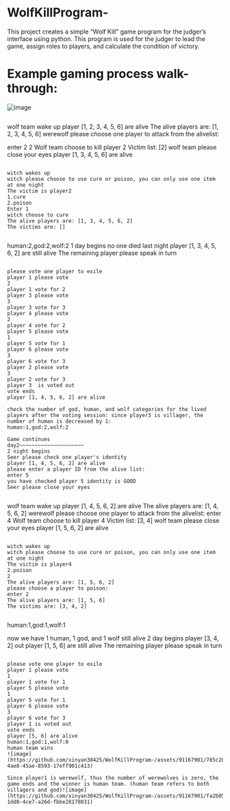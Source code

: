 # WolfKillProgram-
This project creates a simple “Wolf Kill” game program for the judger’s interface using python. 
This program is used for the judger to lead the game, assign roles to players, and calculate the condition of victory.

# Example gaming process walk-through:
![image](https://github.com/xinyan30425/WolfKillProgram-/assets/91167901/fc37d8b8-8b9e-4f40-9d91-cf26602e61d3)

~~~~~~~~~~~~~~~~~~~~~~~~~~~~~~~~~~~~~~~~~~~~~~~~~~~~~~
~~~~~~~~~~~~~~~~~~~~~~~~~~~~~~~~~~~~~~~~~~~~~~~~~~~~~~

wolf team wake up
player [1, 2, 3, 4, 5, 6] are alive
The alive players are: [1, 2, 3, 4, 5, 6]
werewolf please choose one player to attack from the alivelist:

enter 2
2
Wolf team choose to kill player 2
Victim list: [2]
wolf team please close your eyes
player [1, 3, 4, 5, 6] are alive
~~~~~~~~~~~~~~~~~~~~~~~~~~~~~~~~~~~~~~~~~~~~~~~~~~~~~~
~~~~~~~~~~~~~~~~~~~~~~~~~~~~~~~~~~~~~~~~~~~~~~~~~~~~~~
~~~~~~~~~~~~~~~~~~~~~~~~~~~~~~~~~~~~~~~~~~~~~~~~~~~~~~
witch wakes up
witch please choose to use cure or poison, you can only use one item at one night
The victim is player2
1.cure
2.poison
Enter 1
witch choose to cure
The alive players are: [1, 3, 4, 5, 6, 2]
The victims are: []
~~~~~~~~~~~~~~~~~~~~~~~~~~~~~~~~~~~~~~~~~~~~~~~~~~~~~~
~~~~~~~~~~~~~~~~~~~~~~~~~~~~~~~~~~~~~~~~~~~~~~~~~~~~~~
~~~~~~~~~~~~~~~~~~~~~~~~~~~~~~~~~~~~~~~~~~~~~~~~~~~~~~
human:2,god:2,wolf:2
1 day begins
no one died last night
player [1, 3, 4, 5, 6, 2] are still alive
The remaining player please speak in turn
~~~~~~~~~~~~~~~~~~~~~~~~~~~~~~~~~~~~~~~~~~~~~~~~~~~~~~
~~~~~~~~~~~~~~~~~~~~~~~~~~~~~~~~~~~~~~~~~~~~~~~~~~~~~~
~~~~~~~~~~~~~~~~~~~~~~~~~~~~~~~~~~~~~~~~~~~~~~~~~~~~~~
please vote one player to exile
player 1 please vote
2
player 1 vote for 2
player 3 please vote
3
player 3 vote for 3
player 4 please vote
2
player 4 vote for 2
player 5 please vote
1
player 5 vote for 1
player 6 please vote
3
player 6 vote for 3
player 2 please vote
3
player 2 vote for 3
player 3  is voted out
vote ends
player [1, 4, 5, 6, 2] are alive

check the number of god, human, and wolf categories for the lived players after the voting session: since player3 is villager, the number of human is decreased by 1:
human:1,god:2,wolf:2

Game continues
day2~~~~~~~~~~~~~~~~~~~~~
2 night begins
Seer please check one player's identity
player [1, 4, 5, 6, 2] are alive
please enter a player ID from the alive list:
enter 5
you have checked player 5 identity is GOOD
Seer please close your eyes
~~~~~~~~~~~~~~~~~~~~~~~~~~~~~~~~~~~~~~~~~~~~~~~~~~~~~~
~~~~~~~~~~~~~~~~~~~~~~~~~~~~~~~~~~~~~~~~~~~~~~~~~~~~~~
~~~~~~~~~~~~~~~~~~~~~~~~~~~~~~~~~~~~~~~~~~~~~~~~~~~~~~
wolf team wake up
player [1, 4, 5, 6, 2] are alive
The alive players are: [1, 4, 5, 6, 2]
werewolf please choose one player to attack from the alivelist:
enter 4
Wolf team choose to kill player 4
Victim list: [3, 4]
wolf team please close your eyes
player [1, 5, 6, 2] are alive
~~~~~~~~~~~~~~~~~~~~~~~~~~~~~~~~~~~~~~~~~~~~~~~~~~~~~~
~~~~~~~~~~~~~~~~~~~~~~~~~~~~~~~~~~~~~~~~~~~~~~~~~~~~~~
~~~~~~~~~~~~~~~~~~~~~~~~~~~~~~~~~~~~~~~~~~~~~~~~~~~~~~
witch wakes up
witch please choose to use cure or poison, you can only use one item at one night
The victim is player4
2.poison
2
The alive players are: [1, 5, 6, 2]
please choose a player to poison:
enter 2
The alive players are: [1, 5, 6]
The victims are: [3, 4, 2]
~~~~~~~~~~~~~~~~~~~~~~~~~~~~~~~~~~~~~~~~~~~~~~~~~~~~~~
~~~~~~~~~~~~~~~~~~~~~~~~~~~~~~~~~~~~~~~~~~~~~~~~~~~~~~
~~~~~~~~~~~~~~~~~~~~~~~~~~~~~~~~~~~~~~~~~~~~~~~~~~~~~~
human:1,god:1,wolf:1

now we have 1 human, 1 god, and 1 wolf still alive
2 day begins
player [3, 4, 2] out
player [1, 5, 6] are still alive
The remaining player please speak in turn
~~~~~~~~~~~~~~~~~~~~~~~~~~~~~~~~~~~~~~~~~~~~~~~~~~~~~~
~~~~~~~~~~~~~~~~~~~~~~~~~~~~~~~~~~~~~~~~~~~~~~~~~~~~~~
~~~~~~~~~~~~~~~~~~~~~~~~~~~~~~~~~~~~~~~~~~~~~~~~~~~~~~
please vote one player to exile
player 1 please vote
1
player 1 vote for 1
player 5 please vote
1
player 5 vote for 1
player 6 please vote
3
player 6 vote for 3
player 1 is voted out
vote ends
player [5, 6] are alive
human:1,god:1,wolf:0
human team wins
![image](https://github.com/xinyan30425/WolfKillProgram-/assets/91167901/785c2040-4ae8-45ae-8593-17eff901c413)

Since player1 is werewolf, thus the number of werewolves is zero, the game ends and the winner is human team. (human team refers to both villagers and god)![image](https://github.com/xinyan30425/WolfKillProgram-/assets/91167901/fa2b0526-1dd0-4ce7-a26d-fbbe28178031)

